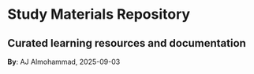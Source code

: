 # Study Materials Repository
Curated learning resources and documentation
---
**By**: AJ Almohammad, 2025-09-03
